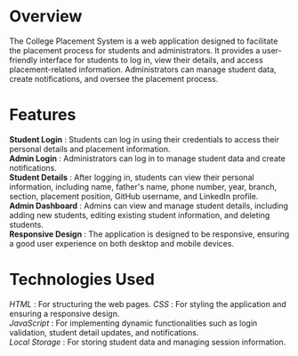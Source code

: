 # Overview
The College Placement System is a web application designed to facilitate the placement process for students and administrators. It provides a user-friendly interface for students to log in, view their details, and access placement-related information. Administrators can manage student data, create notifications, and oversee the placement process.

# Features
**Student Login** : Students can log in using their credentials to access their personal details and placement information.  
**Admin Login** : Administrators can log in to manage student data and create notifications.  
**Student Details** : After logging in, students can view their personal information, including name, father's name, phone number, year, branch, section, placement position, GitHub username, and LinkedIn profile.  
**Admin Dashboard** : Admins can view and manage student details, including adding new students, editing existing student information, and deleting students.  
**Responsive Design** : The application is designed to be responsive, ensuring a good user experience on both desktop and mobile devices.  

# Technologies Used
*HTML* : For structuring the web pages.
*CSS* : For styling the application and ensuring a responsive design.  
*JavaScript* : For implementing dynamic functionalities such as login validation, student detail updates, and notifications.  
*Local Storage* : For storing student data and managing session information.
